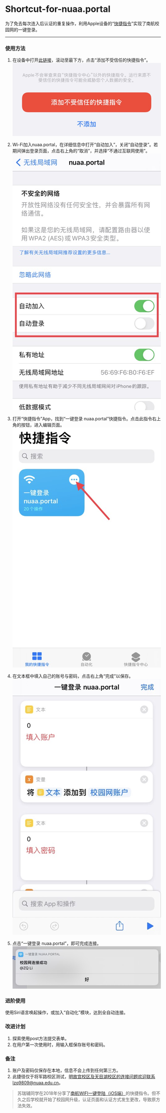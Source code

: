 # Shortcut-for-nuaa.portal

为了免去每次连入后认证的重复操作，利用Apple设备的“[快捷指令](https://support.apple.com/zh-cn/guide/shortcuts/welcome/ios)”实现了南航校园网的一键登录。

***

### 使用方法

1. 在设备中打开[此链接](https://www.icloud.com/shortcuts/4c23b07e15614e3fb4e32aa1f4c473ed)，滚动至最下方，点击“添加不受信任的快捷指令”。
![](https://github.com/richardoLee/Shortcut-for-nuaa.portal/blob/main/images/IMG_4572%20(Small).jpg)

2. Wi-Fi加入nuaa.portal，在详细信息中打开“自动加入”，关闭“自动登录”。若期间弹出登录页面，点击右上角的“取消”，并选择“不通过互联网使用”。
![](https://github.com/richardoLee/Shortcut-for-nuaa.portal/blob/main/images/IMG_4564%20(Small).jpg)

3. 打开“快捷指令”App，找到“一键登录 nuaa.portal”快捷指令。点击此指令右上角的按钮，进入编辑页面。
![](https://github.com/richardoLee/Shortcut-for-nuaa.portal/blob/main/images/IMG_4567%20(Small).jpg)

4. 在文本框中填入自己的账号与密码，点击右上角“完成”以保存。
![](https://github.com/richardoLee/Shortcut-for-nuaa.portal/blob/main/images/IMG_4568%20(Small).jpg)

5. 点击“一键登录 nuaa.portal”，即可完成连接。
![](https://github.com/richardoLee/Shortcut-for-nuaa.portal/blob/main/images/IMG_1386%20(Small).jpg)

### 进阶使用
使用Siri语言唤起操作，或加入“自动化”模块，达到全自动连接。

### 改进计划

1. 探索使用post方法提交表单。
2. 在用户第一次使用时，用输入框保存账号和密码。

### 备注

1. 账户及密码仅保存在本地，信息不会上传到任何第三方。
2. 此捷径仅于将军路校区测试，明故宫校区及天目湖校区的连接问题欢迎联系lzq9809@nuaa.edu.cn。

> 苏瑞辅同学在2018年分享了[南航WIFI一键登陆（iOS端）](https://mp.weixin.qq.com/s/oHO-tEKWnKNPc1hLZkyPUg)的快捷指令。但不久之后学校就开始了校园网升级，认证页面和认证方式发生更改，导致原方法失效。
